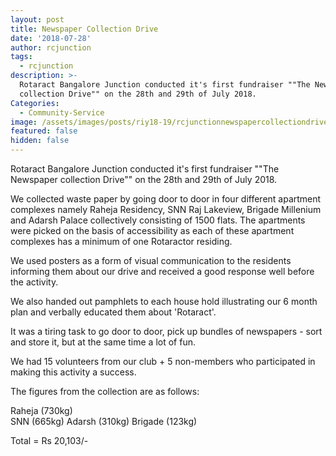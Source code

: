 ```yaml
---
layout: post
title: Newspaper Collection Drive
date: '2018-07-28'
author: rcjunction
tags:
  - rcjunction
description: >-
  Rotaract Bangalore Junction conducted it's first fundraiser ""The Newspaper
  collection Drive"" on the 28th and 29th of July 2018.
Categories:
  - Community-Service
image: /assets/images/posts/riy18-19/rcjunctionnewspapercollectiondrive.jpg
featured: false
hidden: false
---
```

Rotaract Bangalore Junction conducted it's first fundraiser ""The Newspaper collection Drive"" on the 28th and 29th of July 2018.

We collected waste paper by going door to door in four different apartment complexes namely Raheja Residency, SNN Raj Lakeview, Brigade Millenium and Adarsh Palace collectively consisting of 1500 flats. The apartments were picked on the basis of accessibility as each of these apartment complexes has a minimum of one Rotaractor residing. 

We used posters as a form of visual communication to the residents informing them about our drive and received a good response well before the activity. 

We also handed out pamphlets to each house hold illustrating our 6 month plan and verbally educated them about 'Rotaract'. 

It was a tiring task to go door to door, pick up bundles of newspapers - sort and store it, but at the same time a lot of fun.

We had 15 volunteers from our club + 5 non-members who participated in making this activity a success. 

The figures from the collection are as follows:

Raheja  (730kg)  
SNN      (665kg) 
Adarsh  (310kg) 
Brigade (123kg) 

Total = Rs 20,103/-
